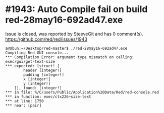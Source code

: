 
#1943: Auto Compile fail on build red-28may16-692ad47.exe
================================================================================
Issue is closed, was reported by SteeveGit and has 0 comment(s).
<https://github.com/red/red/issues/1943>

```
a@Ubun:~/Desktop/red-master$ ./red-28may16-692ad47.exe 
Compiling Red GUI console...
*** Compilation Error: argument type mismatch on calling: exec/gui/get-text-size 
*** expected: [struct! [
        header [integer!] 
        padding [integer!] 
        x [integer!] 
        y [integer!]
    ]], found: [integer!] 
*** in file: %/C/users/Public/Application%20Data/Red/red-console.red 
*** in function: exec/ctx226~size-text
*** at line: 1750 
*** near: [pair]
```



